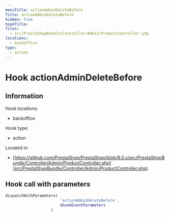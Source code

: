 ```yaml
---
menuTitle: actionAdminDeleteBefore
Title: actionAdminDeleteBefore
hidden: true
hookTitle: 
files:
  - src/PrestaShopBundle/Controller/Admin/ProductController.php
locations:
  - backoffice
type:
  - action
---
```


# Hook actionAdminDeleteBefore

## Information

Hook locations: 
  - backoffice

Hook type: 
  - action

Located in: 
  - [https://github.com/PrestaShop/PrestaShop/blob/8.0.x/src/PrestaShopBundle/Controller/Admin/ProductController.php](src/PrestaShopBundle/Controller/Admin/ProductController.php)

## Hook call with parameters

```php
dispatchWithParameters(
                        'actionAdminDeleteBefore',
                        $hookEventParameters
                    )
```